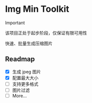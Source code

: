 # Img Min Toolkit

> [!IMPORTANT]
> 该项目正处于起步阶段，仅保证有限可用性

快速、批量生成压缩图片

## Readmap

- [x] 生成 jpeg 图片
- [x] 配置最大大小
- [ ] 支持更多格式
- [ ] 图片过滤
- [ ] More...
